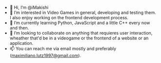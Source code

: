 - 👋 Hi, I’m @iMakishi
- 👀 I’m interested in Video Games in general, developing and testing them. I also enjoy working on the frontend development process.
- 🌱 I’m currently learning Python, JavaScript and a little C++ every now and then.
- 💞️ I’m looking to collaborate on anything that requieres user interaction, wheather that'd be in a videogame or the frontend of a website or an application.
- 📫 You can reach me via email mostly and preferably (maximiliano.lutz1997@gmail.com).

<!---
iMakishi/iMakishi is a ✨ special ✨ repository because its `README.md` (this file) appears on your GitHub profile.
You can click the Preview link to take a look at your changes.
--->
